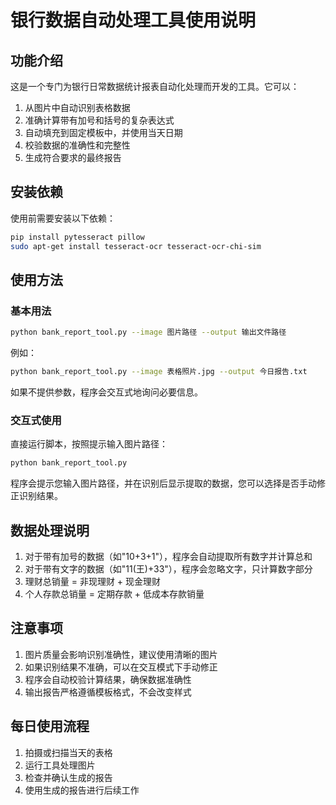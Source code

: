 # 银行数据自动处理工具使用说明

## 功能介绍

这是一个专门为银行日常数据统计报表自动化处理而开发的工具。它可以：

1. 从图片中自动识别表格数据
2. 准确计算带有加号和括号的复杂表达式
3. 自动填充到固定模板中，并使用当天日期
4. 校验数据的准确性和完整性
5. 生成符合要求的最终报告

## 安装依赖

使用前需要安装以下依赖：

```bash
pip install pytesseract pillow
sudo apt-get install tesseract-ocr tesseract-ocr-chi-sim
```

## 使用方法

### 基本用法

```bash
python bank_report_tool.py --image 图片路径 --output 输出文件路径
```

例如：

```bash
python bank_report_tool.py --image 表格照片.jpg --output 今日报告.txt
```

如果不提供参数，程序会交互式地询问必要信息。

### 交互式使用

直接运行脚本，按照提示输入图片路径：

```bash
python bank_report_tool.py
```

程序会提示您输入图片路径，并在识别后显示提取的数据，您可以选择是否手动修正识别结果。

## 数据处理说明

1. 对于带有加号的数据（如"10+3+1"），程序会自动提取所有数字并计算总和
2. 对于带有文字的数据（如"11(王)+33"），程序会忽略文字，只计算数字部分
3. 理财总销量 = 非现理财 + 现金理财
4. 个人存款总销量 = 定期存款 + 低成本存款销量

## 注意事项

1. 图片质量会影响识别准确性，建议使用清晰的图片
2. 如果识别结果不准确，可以在交互模式下手动修正
3. 程序会自动校验计算结果，确保数据准确性
4. 输出报告严格遵循模板格式，不会改变样式

## 每日使用流程

1. 拍摄或扫描当天的表格
2. 运行工具处理图片
3. 检查并确认生成的报告
4. 使用生成的报告进行后续工作
